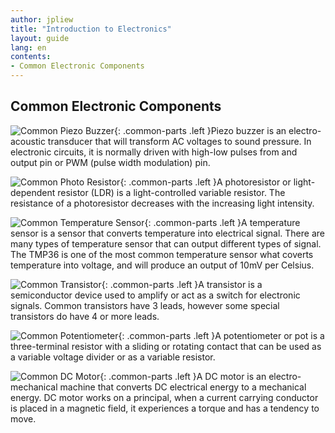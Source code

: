 ```yaml
---
author: jpliew
title: "Introduction to Electronics"
layout: guide
lang: en
contents:
- Common Electronic Components 
---
```


## Common Electronic Components 

![Common Piezo Buzzer](img/common_piezo_buzzer.svg){: .common-parts .left }Piezo buzzer is an electro-acoustic transducer that will transform AC voltages to sound pressure. In electronic circuits, it is normally driven with high-low pulses from and output pin or PWM (pulse width modulation) pin.

<div style="clear:both; height:0;"></div>

![Common Photo Resistor](img/common_photo_resistor.svg){: .common-parts .left }A photoresistor or light-dependent resistor (LDR) is a light-controlled variable resistor. The resistance of a photoresistor decreases with the increasing light intensity.

<div style="clear:both; height:0;"></div>

![Common Temperature Sensor](img/common_temp_sensor.svg){: .common-parts .left }A temperature sensor is a sensor that converts temperature into electrical signal. There are many types of temperature sensor that can output different types of signal. The TMP36 is one of the most common temperature sensor what coverts temperature into voltage, and will produce an output of 10mV per Celsius.

<div style="clear:both; height:0;"></div>

![Common Transistor](img/common_transistor.svg){: .common-parts .left }A transistor is a semiconductor device used to amplify or act as a switch for electronic signals. Common transistors have 3 leads, however some special transistors do have 4 or more leads.

<div style="clear:both; height:0;"></div>

![Common Potentiometer](img/common_potentionmeter.svg){: .common-parts .left }A potentiometer or pot is a three-terminal resistor with a sliding or rotating contact that can be used as a variable voltage divider or as a variable resistor.

<div style="clear:both; height:0;"></div>

![Common DC Motor](img/common_dc_motor.svg){: .common-parts .left }A DC motor is an electro-mechanical machine that converts DC electrical energy to a mechanical energy. DC motor works on a principal, when a current carrying conductor is placed in a magnetic field, it experiences a torque and has a tendency to move.



